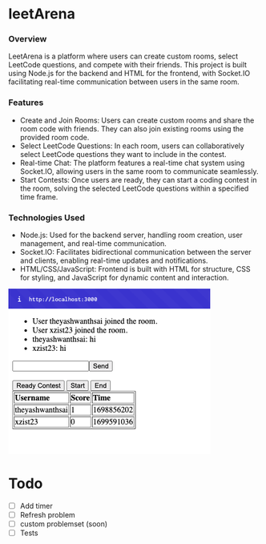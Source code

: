 # leetArena
### Overview
LeetArena is a platform where users can create custom rooms, select LeetCode questions, and compete with their friends. This project is built using Node.js for the backend and HTML for the frontend, with Socket.IO facilitating real-time communication between users in the same room.

### Features
- Create and Join Rooms: Users can create custom rooms and share the room code with friends. They can also join existing rooms using the provided room code.
- Select LeetCode Questions: In each room, users can collaboratively select LeetCode questions they want to include in the contest.
- Real-time Chat: The platform features a real-time chat system using Socket.IO, allowing users in the same room to communicate seamlessly.
- Start Contests: Once users are ready, they can start a coding contest in the room, solving the selected LeetCode questions within a specified time frame.

### Technologies Used
- Node.js: Used for the backend server, handling room creation, user management, and real-time communication.
- Socket.IO: Facilitates bidirectional communication between the server and clients, enabling real-time updates and notifications.
- HTML/CSS/JavaScript: Frontend is built with HTML for structure, CSS for styling, and JavaScript for dynamic content and interaction.



![img](img.png)



# Todo
- [ ] Add timer
- [ ] Refresh problem
- [ ] custom problemset (soon)
- [ ] Tests
